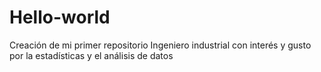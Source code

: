 # Hello-world
Creación de mi primer repositorio
Ingeniero industrial con interés y gusto por la estadísticas y el análisis de datos
